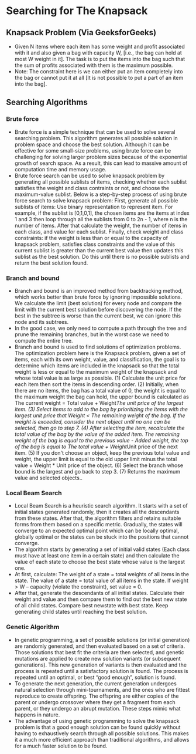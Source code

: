 # Searching for The Knapsack
## Knapsack Problem (Via GeeksforGeeks)
- Given N items where each item has some weight and profit associated with it and also given a bag with capacity W, [i.e., the bag can hold at most W weight in it]. The task is to put the items into the bag such that the sum of profits associated with them is the maximum possible. 
- Note: The constraint here is we can either put an item completely into the bag or cannot put it at all [It is not possible to put a part of an item into the bag].
## Searching Algorithms
### Brute force 
- Brute force is a simple technique that can be used to solve several searching problem. 
This algorithm generates all possible solution in problem space and choose the best 
solution. Although it can be effective for some small-size problems, using brute force 
can be challenging for solving larger problem sizes because of the exponential growth 
of search space. As a result, this can lead to massive amount of computation time and 
memory usage.
- Brute force search can be used to solve knapsack problem by generating all possible 
sublists of items, checking whether each sublist satisfies tthe weight and class 
contraints or not, and choose the maximum-value sublist. Below is a step-by-step 
process of using brute force search to solve knapsack problem: First, generate all possible sublists of items: Use binary representation to represent item. For example, if the sublist is [0,1,0,1], the chosen items are the items at index 1 and 3 then loop through all the sublists from 0 to 2n - 1, where n is the number of items. After that calculate the weight, the number of items in each class, and value for each sublist. Finally, check weight and class constraints: if the weight is less than or equal to the capacity of knapsack problem, satisfies class constraints and the value of this current sublist is greater than the current best value then updates this sublist as the best solution. Do this until there is no possible sublists and return the best solution found.
### Branch and bound
- Branch and bound is an improved method from backtracking method, which works 
better than brute force by ignoring impossible solutions. We calculate the limit (best solution) for every node and compare the limit with the current best solution before 
discovering the node. If the best in the subtree is worse than the current best, we can 
ignore this node and its subtrees.
- In the good case, we only need to compute a path through the tree and prune the 
remaining branches, but in the worst case we need to compute the entire tree.
- Branch and bound is used to find solutions of optimization problems. The optimization 
problem here is the Knapsack problem, given a set of items, each with its own weight, 
value, and classification, the goal is to determine which items are included in the 
knapsack so that the total weight is less or equal to the maximum weight of the 
knapsack and whose total value is as large as possible.
(1) Calculate the unit price for each item then sort the items in descending order.
(2) Initially, when there are no items, the bag has a total value of 0, the weight is equal to 
the maximum weight the bag can hold, the upper bound is calculated as The current weight = Total value + Weight*The unit price of the largest item.
(3) Select items to add to the bag by prioritizing the items with the largest unit price that 
Weight < The remaining weight of the bag. If the weight is exceeded, consider the next object until no one can be selected, then go to step 7.
(4) After selecting the item, recalculate the total value of the bag by the value of the added 
item. The remaining weight of the bag is equal to the previous value - Added weight, the top of the bag is equal to The total value + Weight*Unit price of the next item.
(5) If you don't choose an object, keep the previous total value and weight, the upper limit is equal to the old upper limit minus the total value + Weight * Unit price of the object.
(6) Select the branch whose bound is the largest and go back to step 3.
(7) Returns the maximum value and selected objects..
### Local Beam Search
- Local Beam Search is a heuristic search algorithm. It starts with a set of initial states 
generated randomly, then it creates all the descendants from these states. After that, 
the algorithm filters and retains suitable forms from them based on a specific metric. 
Gradually, the states will converge to an expected optimal point which can be locally 
optimal, globally optimal or the states can be stuck into the positions that cannot 
converge.
- The algorithm starts by generating a set of initial valid states (Each class must have at least one item in a certain state) and then calculate the value of each state to choose 
the best state whose value is the largest one. 
- At first, calculate: The weight of a state = total weights of all items in the state. The value of a state = total value of all items in the state. If weight > W – capacity (violate 
the constraint), set value = 0.
- After that, generate the descendants of all initial states. Calculate their weight and value and then compare them to find out the best new state of all child states. Compare best newstate with best state. Keep generating child states until reaching the best solution.
### Genetic Algorithm
- In genetic programming, a set of possible solutions (or initial generation) are randomly 
generated, and then evaluated based on a set of criteria. Those solutions that best fit the criteria are then selected, and genetic mutations are applied to create new solution variants (or subsequent generations). This new generation of variants is then evaluated and the process is repeated until a satisfactory solution is found. The process is repeated until an optimal, or best “good enough”, solution is found.
- To generate the next generation, the current generation undergoes natural selection through mini-tournaments, and the ones who are fittest reproduce to create offspring. The offspring are either copies of the parent or undergo crossover where they get a fragment from each parent, or they undergo an abrupt mutation. These steps mimic what happens in nature.
- The advantage of using genetic programming to solve the knapsack problem is that a good enough solution can be found quickly without having to exhaustively search through all possible solutions. This makes it a much more efficient approach than traditional algorithms, and allows for a much faster solution to be found.

